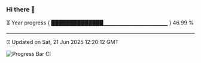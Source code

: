 ### Hi there 👋

⏳ Year progress { ██████████████▁▁▁▁▁▁▁▁▁▁▁▁▁▁▁▁ } 46.99 %

---

⏰ Updated on Sat, 21 Jun 2025 12:20:12 GMT

![Progress Bar CI](https://github.com/Shyam-Makwana/GitHub-Actions-Demo/workflows/Progress%20Bar%20CI/badge.svg)
